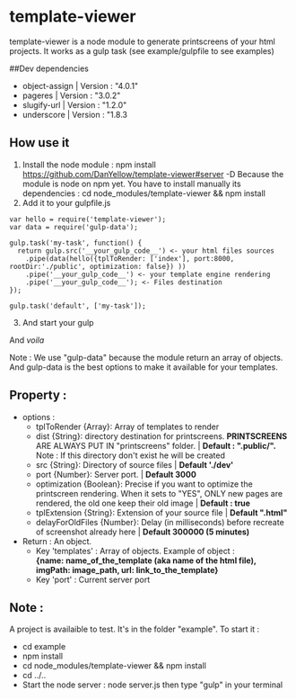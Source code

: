 # template-viewer
template-viewer is a node module to generate printscreens of your html projects. It works as a gulp task (see example/gulpfile to see examples)


##Dev dependencies
- object-assign | Version : "4.0.1"
- pageres | Version : "3.0.2"
- slugify-url | Version : "1.2.0"
- underscore | Version : "1.8.3

## How use it
1. Install the node module : 
npm install https://github.com/DanYellow/template-viewer#server -D
Because the module is node on npm yet. You have to install manually its dependencies :
cd node_modules/template-viewer && npm install
2. Add it to your gulpfile.js
```
var hello = require('template-viewer');
var data = require('gulp-data');

gulp.task('my-task', function() {
  return gulp.src('__your_gulp_code__') <- your html files sources
    .pipe(data(hello({tplToRender: ['index'], port:8000, rootDir:'./public', optimization: false}) ))
    .pipe('__your_gulp_code__') <- your template engine rendering
    .pipe('__your_gulp_code__'); <- Files destination 
});

gulp.task('default', ['my-task']);
```
3. And start your gulp

And _voila_

Note : We use "gulp-data" because the module return an array of objects. And gulp-data is the best options to make it available for your templates.

## Property :
- options :
    - tplToRender {Array}: Array of templates to render 
    - dist {String}: directory destination for printscreens. **PRINTSCREENS** ARE ALWAYS PUT IN "printscreens" folder. | **Default : ".public/".** Note : If this directory don't exist he will be created
    - src {String}: Directory of source files | **Default './dev'**
    - port {Number}: Server port. | **Default 3000**
    - optimization {Boolean}: Precise if you want to optimize the printscreen rendering. When it sets to "YES", ONLY new pages are rendered, the old one keep their old image | **Default : true**
    - tplExtension {String}: Extension of your source file | **Default ".html"**
    - delayForOldFiles {Number}: Delay (in milliseconds) before recreate of screenshot already here | **Default 300000 (5 minutes)**
- Return : An object.
    - Key 'templates' : Array of objects. Example of object : <br> 
**{name: __name_of_the_template__ (aka name of the html file), imgPath: __image_path__, url: __link_to_the_template__}**
    - Key 'port' : Current server port 


## Note :
A project is availaible to test. It's in the folder "example".
To start it :
- cd example
- npm install 
- cd node_modules/template-viewer && npm install
- cd ../..
- Start the node server : node server.js then type "gulp" in your terminal
